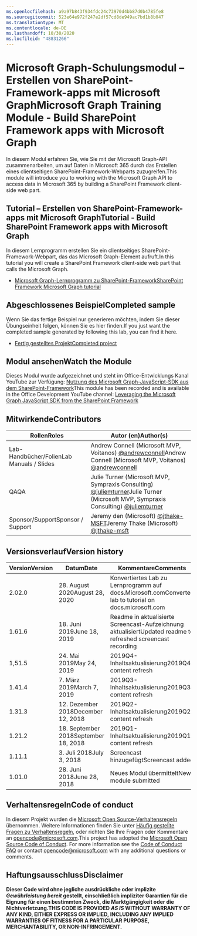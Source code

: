 ```yaml
---
ms.openlocfilehash: a9a97b843f934fdc24c73970d4bb87d0b4785fe8
ms.sourcegitcommit: 523e64e972f247e2df57cd8de949ac7bd1b8b047
ms.translationtype: MT
ms.contentlocale: de-DE
ms.lasthandoff: 10/30/2020
ms.locfileid: "48831266"
---
```

# <a name="microsoft-graph-training-module---build-sharepoint-framework-apps-with-microsoft-graph"></a><span data-ttu-id="f24e3-101">Microsoft Graph-Schulungsmodul – Erstellen von SharePoint-Framework-apps mit Microsoft Graph</span><span class="sxs-lookup"><span data-stu-id="f24e3-101">Microsoft Graph Training Module - Build SharePoint Framework apps with Microsoft Graph</span></span>

<span data-ttu-id="f24e3-102">In diesem Modul erfahren Sie, wie Sie mit der Microsoft Graph-API zusammenarbeiten, um auf Daten in Microsoft 365 durch das Erstellen eines clientseitigen SharePoint-Framework-Webparts zuzugreifen.</span><span class="sxs-lookup"><span data-stu-id="f24e3-102">This module will introduce you to working with the Microsoft Graph API to access data in Microsoft 365 by building a SharePoint Framework client-side web part.</span></span>

## <a name="tutorial---build-sharepoint-framework-apps-with-microsoft-graph"></a><span data-ttu-id="f24e3-103">Tutorial – Erstellen von SharePoint-Framework-apps mit Microsoft Graph</span><span class="sxs-lookup"><span data-stu-id="f24e3-103">Tutorial - Build SharePoint Framework apps with Microsoft Graph</span></span>

<span data-ttu-id="f24e3-104">In diesem Lernprogramm erstellen Sie ein clientseitiges SharePoint-Framework-Webpart, das das Microsoft Graph-Element aufruft.</span><span class="sxs-lookup"><span data-stu-id="f24e3-104">In this tutorial you will create a SharePoint Framework client-side web part that calls the Microsoft Graph.</span></span>

- [<span data-ttu-id="f24e3-105">Microsoft Graph-Lernprogramm zu SharePoint-Framework</span><span class="sxs-lookup"><span data-stu-id="f24e3-105">SharePoint Framework Microsoft Graph tutorial</span></span>](https://docs.microsoft.com/graph/tutorials/spfx)

## <a name="completed-sample"></a><span data-ttu-id="f24e3-106">Abgeschlossenes Beispiel</span><span class="sxs-lookup"><span data-stu-id="f24e3-106">Completed sample</span></span>

<span data-ttu-id="f24e3-107">Wenn Sie das fertige Beispiel nur generieren möchten, indem Sie dieser Übungseinheit folgen, können Sie es hier finden.</span><span class="sxs-lookup"><span data-stu-id="f24e3-107">If you just want the completed sample generated by following this lab, you can find it here.</span></span>

- [<span data-ttu-id="f24e3-108">Fertig gestelltes Projekt</span><span class="sxs-lookup"><span data-stu-id="f24e3-108">Completed project</span></span>](demo)

## <a name="watch-the-module"></a><span data-ttu-id="f24e3-109">Modul ansehen</span><span class="sxs-lookup"><span data-stu-id="f24e3-109">Watch the Module</span></span>

<span data-ttu-id="f24e3-110">Dieses Modul wurde aufgezeichnet und steht im Office-Entwicklungs Kanal YouTube zur Verfügung: [Nutzung des Microsoft Graph-JavaScript-SDK aus dem SharePoint-Framework](https://youtu.be/Z0ddMmgTWdQ)</span><span class="sxs-lookup"><span data-stu-id="f24e3-110">This module has been recorded and is available in the Office Development YouTube channel: [Leveraging the Microsoft Graph JavaScript SDK from the SharePoint Framework](https://youtu.be/Z0ddMmgTWdQ)</span></span>

## <a name="contributors"></a><span data-ttu-id="f24e3-111">Mitwirkende</span><span class="sxs-lookup"><span data-stu-id="f24e3-111">Contributors</span></span>

|        <span data-ttu-id="f24e3-112">Rollen</span><span class="sxs-lookup"><span data-stu-id="f24e3-112">Roles</span></span>         |                                           <span data-ttu-id="f24e3-113">Autor (en)</span><span class="sxs-lookup"><span data-stu-id="f24e3-113">Author(s)</span></span>                                           |
| -------------------- | --------------------------------------------------------------------------------------------- |
| <span data-ttu-id="f24e3-114">Lab-Handbücher/Folien</span><span class="sxs-lookup"><span data-stu-id="f24e3-114">Lab Manuals / Slides</span></span> | <span data-ttu-id="f24e3-115">Andrew Connell (Microsoft MVP, Voitanos) [@andrewconnell](//github.com/andrewconnell)</span><span class="sxs-lookup"><span data-stu-id="f24e3-115">Andrew Connell (Microsoft MVP, Voitanos) [@andrewconnell](//github.com/andrewconnell)</span></span>         |
| <span data-ttu-id="f24e3-116">QA</span><span class="sxs-lookup"><span data-stu-id="f24e3-116">QA</span></span>                   | <span data-ttu-id="f24e3-117">Julie Turner (Microsoft MVP, Sympraxis Consulting) [@juliemturner](//github.com/juliemturner)</span><span class="sxs-lookup"><span data-stu-id="f24e3-117">Julie Turner (Microsoft MVP, Sympraxis Consulting) [@juliemturner](//github.com/juliemturner)</span></span> |
| <span data-ttu-id="f24e3-118">Sponsor/Support</span><span class="sxs-lookup"><span data-stu-id="f24e3-118">Sponsor / Support</span></span>    | <span data-ttu-id="f24e3-119">Jeremy den (Microsoft) [@jthake-MSFT](//github.com/jthake-msft)</span><span class="sxs-lookup"><span data-stu-id="f24e3-119">Jeremy Thake (Microsoft) [@jthake-msft](//github.com/jthake-msft)</span></span>                             |

## <a name="version-history"></a><span data-ttu-id="f24e3-120">Versionsverlauf</span><span class="sxs-lookup"><span data-stu-id="f24e3-120">Version history</span></span>

| <span data-ttu-id="f24e3-121">Version</span><span class="sxs-lookup"><span data-stu-id="f24e3-121">Version</span></span> |        <span data-ttu-id="f24e3-122">Datum</span><span class="sxs-lookup"><span data-stu-id="f24e3-122">Date</span></span>        |                     <span data-ttu-id="f24e3-123">Kommentare</span><span class="sxs-lookup"><span data-stu-id="f24e3-123">Comments</span></span>                     |
| ------- | ------------------ | ------------------------------------------------ |
| <span data-ttu-id="f24e3-124">2.0</span><span class="sxs-lookup"><span data-stu-id="f24e3-124">2.0</span></span>     | <span data-ttu-id="f24e3-125">28. August 2020</span><span class="sxs-lookup"><span data-stu-id="f24e3-125">August 28, 2020</span></span>    | <span data-ttu-id="f24e3-126">Konvertiertes Lab zu Lernprogramm auf docs.Microsoft.com</span><span class="sxs-lookup"><span data-stu-id="f24e3-126">Converted lab to tutorial on docs.microsoft.com</span></span>  |
| <span data-ttu-id="f24e3-127">1.6</span><span class="sxs-lookup"><span data-stu-id="f24e3-127">1.6</span></span>     | <span data-ttu-id="f24e3-128">18. Juni 2019</span><span class="sxs-lookup"><span data-stu-id="f24e3-128">June 18, 2019</span></span>      | <span data-ttu-id="f24e3-129">Readme in aktualisierte Screencast-Aufzeichnung aktualisiert</span><span class="sxs-lookup"><span data-stu-id="f24e3-129">Updated readme to refreshed screencast recording</span></span> |
| <span data-ttu-id="f24e3-130">1,5</span><span class="sxs-lookup"><span data-stu-id="f24e3-130">1.5</span></span>     | <span data-ttu-id="f24e3-131">24. Mai 2019</span><span class="sxs-lookup"><span data-stu-id="f24e3-131">May 24, 2019</span></span>       | <span data-ttu-id="f24e3-132">2019Q4-Inhaltsaktualisierung</span><span class="sxs-lookup"><span data-stu-id="f24e3-132">2019Q4 content refresh</span></span>                           |
| <span data-ttu-id="f24e3-133">1.4</span><span class="sxs-lookup"><span data-stu-id="f24e3-133">1.4</span></span>     | <span data-ttu-id="f24e3-134">7. März 2019</span><span class="sxs-lookup"><span data-stu-id="f24e3-134">March 7, 2019</span></span>      | <span data-ttu-id="f24e3-135">2019Q3-Inhaltsaktualisierung</span><span class="sxs-lookup"><span data-stu-id="f24e3-135">2019Q3 content refresh</span></span>                           |
| <span data-ttu-id="f24e3-136">1.3</span><span class="sxs-lookup"><span data-stu-id="f24e3-136">1.3</span></span>     | <span data-ttu-id="f24e3-137">12. Dezember 2018</span><span class="sxs-lookup"><span data-stu-id="f24e3-137">December 12, 2018</span></span>  | <span data-ttu-id="f24e3-138">2019Q2-Inhaltsaktualisierung</span><span class="sxs-lookup"><span data-stu-id="f24e3-138">2019Q2 content refresh</span></span>                           |
| <span data-ttu-id="f24e3-139">1.2</span><span class="sxs-lookup"><span data-stu-id="f24e3-139">1.2</span></span>     | <span data-ttu-id="f24e3-140">18. September 2018</span><span class="sxs-lookup"><span data-stu-id="f24e3-140">September 18, 2018</span></span> | <span data-ttu-id="f24e3-141">2019Q1-Inhaltsaktualisierung</span><span class="sxs-lookup"><span data-stu-id="f24e3-141">2019Q1 content refresh</span></span>                           |
| <span data-ttu-id="f24e3-142">1.1</span><span class="sxs-lookup"><span data-stu-id="f24e3-142">1.1</span></span>     | <span data-ttu-id="f24e3-143">3. Juli 2018</span><span class="sxs-lookup"><span data-stu-id="f24e3-143">July 3, 2018</span></span>       | <span data-ttu-id="f24e3-144">Screencast hinzugefügt</span><span class="sxs-lookup"><span data-stu-id="f24e3-144">Screencast added</span></span>                                 |
| <span data-ttu-id="f24e3-145">1.0</span><span class="sxs-lookup"><span data-stu-id="f24e3-145">1.0</span></span>     | <span data-ttu-id="f24e3-146">28. Juni 2018</span><span class="sxs-lookup"><span data-stu-id="f24e3-146">June 28, 2018</span></span>      | <span data-ttu-id="f24e3-147">Neues Modul übermittelt</span><span class="sxs-lookup"><span data-stu-id="f24e3-147">New module submitted</span></span>                             |

## <a name="code-of-conduct"></a><span data-ttu-id="f24e3-148">Verhaltensregeln</span><span class="sxs-lookup"><span data-stu-id="f24e3-148">Code of conduct</span></span>

<span data-ttu-id="f24e3-p101">In diesem Projekt wurden die [Microsoft Open Source-Verhaltensregeln](https://opensource.microsoft.com/codeofconduct/) übernommen. Weitere Informationen finden Sie unter [Häufig gestellte Fragen zu Verhaltensregeln](https://opensource.microsoft.com/codeofconduct/faq/), oder richten Sie Ihre Fragen oder Kommentare an [opencode@microsoft.com](mailto:opencode@microsoft.com).</span><span class="sxs-lookup"><span data-stu-id="f24e3-p101">This project has adopted the [Microsoft Open Source Code of Conduct](https://opensource.microsoft.com/codeofconduct/). For more information see the [Code of Conduct FAQ](https://opensource.microsoft.com/codeofconduct/faq/) or contact [opencode@microsoft.com](mailto:opencode@microsoft.com) with any additional questions or comments.</span></span>

## <a name="disclaimer"></a><span data-ttu-id="f24e3-151">Haftungsausschluss</span><span class="sxs-lookup"><span data-stu-id="f24e3-151">Disclaimer</span></span>

<span data-ttu-id="f24e3-152">**Dieser Code wird ohne jegliche ausdrückliche oder implizite _Gewährleistung bereit_ gestellt, einschließlich impliziter Garantien für die Eignung für einen bestimmten Zweck, die Marktgängigkeit oder die Nichtverletzung.**</span><span class="sxs-lookup"><span data-stu-id="f24e3-152">**THIS CODE IS PROVIDED _AS IS_ WITHOUT WARRANTY OF ANY KIND, EITHER EXPRESS OR IMPLIED, INCLUDING ANY IMPLIED WARRANTIES OF FITNESS FOR A PARTICULAR PURPOSE, MERCHANTABILITY, OR NON-INFRINGEMENT.**</span></span>
